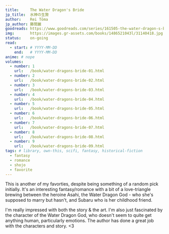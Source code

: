 ```yaml
---
title:     The Water Dragon's Bride
jp_title:  水神の生贄 
author:    Rei Tōma
jp_author: 藤間麗
goodreads: https://www.goodreads.com/series/161505-the-water-dragon-s-bride
img:       https://images.gr-assets.com/books/1486521043l/31140418.jpg
status:    on-going
read:
  - start: # YYYY-MM-DD 
    end:   # YYYY-MM-DD
anime: # nope
volumes: 
  - number: 1
    url:   /book/water-dragons-bride-01.html
  - number: 2
    url:   /book/water-dragons-bride-02.html
  - number: 3
    url:   /book/water-dragons-bride-03.html
  - number: 4
    url:   /book/water-dragons-bride-04.html
  - number: 5
    url:   /book/water-dragons-bride-05.html
  - number: 6
    url:   /book/water-dragons-bride-06.html
  - number: 7
    url:   /book/water-dragons-bride-07.html
  - number: 8
    url:   /book/water-dragons-bride-08.html
  - number: 9
    url:   /book/water-dragons-bride-09.html
tags: # library, own-this, scifi, fantasy, historical-fiction
  - fantasy
  - romance
  - shojo
  - favorite
---
```


This is another of my favorties, despite being something of a random pick initially. It's an interesting fantasy/romance with a bit of a love-triangle brewing between the heroine Asahi, the Water Dragon God - who she's supposed to marry but hasn't, and Subaru who is her childhood friend.

I'm really impressed with both the story & the art. I'm also just fascinated by the character of the Water Dragon God, who doesn't seem to quite get anything human, particularly emotions. The author has done a great job with the characters and story. <3


